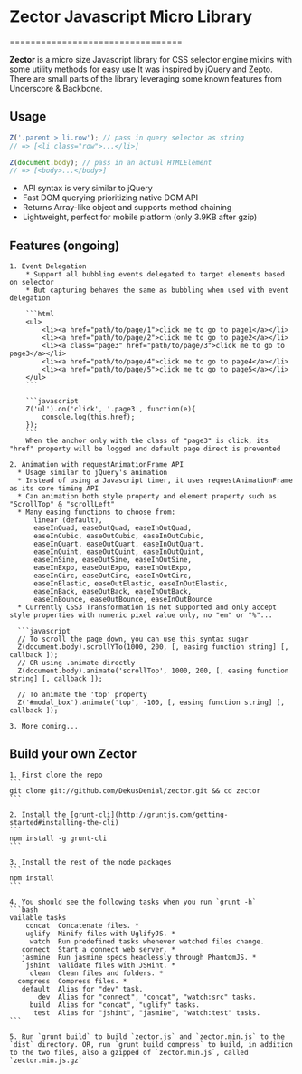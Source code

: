 # Zector Javascript Micro Library
=================================

__Zector__ is a micro size Javascript library for CSS selector engine mixins with some utility methods for easy use
It was inspired by jQuery and Zepto. There are small parts of the library leveraging some known features from Underscore & Backbone.

## Usage

```javascript
Z('.parent > li.row'); // pass in query selector as string
// => [<li class="row">...</li>]

Z(document.body); // pass in an actual HTMLElement
// => [<body>...</body>]
```

* API syntax is very similar to jQuery
* Fast DOM querying prioritizing native DOM API
* Returns Array-like object and supports method chaining
* Lightweight, perfect for mobile platform (only 3.9KB after gzip)

## Features (ongoing)

    1. Event Delegation
        * Support all bubbling events delegated to target elements based on selector
        * But capturing behaves the same as bubbling when used with event delegation

        ```html
        <ul>
            <li><a href="path/to/page/1">click me to go to page1</a></li>
            <li><a href="path/to/page/2">click me to go to page2</a></li>
            <li><a class="page3" href="path/to/page/3">click me to go to page3</a></li>
            <li><a href="path/to/page/4">click me to go to page4</a></li>
            <li><a href="path/to/page/5">click me to go to page5</a></li>
        </ul>
        ```

        ```javascript
        Z('ul').on('click', '.page3', function(e){
            console.log(this.href);
        });
        ```
        When the anchor only with the class of "page3" is click, its "href" property will be logged and default page direct is prevented

    2. Animation with requestAnimationFrame API
      * Usage similar to jQuery's animation
      * Instead of using a Javascript timer, it uses requestAnimationFrame as its core timing API
      * Can animation both style property and element property such as "ScrollTop" & "scrollLeft"
      * Many easing functions to choose from:
          linear (default), 
          easeInQuad, easeOutQuad, easeInOutQuad, 
          easeInCubic, easeOutCubic, easeInOutCubic, 
          easeInQuart, easeOutQuart, easeInOutQuart, 
          easeInQuint, easeOutQuint, easeInOutQuint, 
          easeInSine, easeOutSine, easeInOutSine, 
          easeInExpo, easeOutExpo, easeInOutExpo, 
          easeInCirc, easeOutCirc, easeInOutCirc, 
          easeInElastic, easeOutElastic, easeInOutElastic, 
          easeInBack, easeOutBack, easeInOutBack, 
          easeInBounce, easeOutBounce, easeInOutBounce
      * Currently CSS3 Transformation is not supported and only accept style properties with numeric pixel value only, no "em" or "%"...

      ```javascript
      // To scroll the page down, you can use this syntax sugar
      Z(document.body).scrollYTo(1000, 200, [, easing function string] [, callback ]);
      // OR using .animate directly
      Z(document.body).animate('scrollTop', 1000, 200, [, easing function string] [, callback ]);

      // To animate the 'top' property
      Z('#modal_box').animate('top', -100, [, easing function string] [, callback ]);

    3. More coming...

## Build your own Zector

    1. First clone the repo
    ```
    git clone git://github.com/DekusDenial/zector.git && cd zector
    ```

    2. Install the [grunt-cli](http://gruntjs.com/getting-started#installing-the-cli)
    ```
    npm install -g grunt-cli
    ```

    3. Install the rest of the node packages
    ```
    npm install
    ```

    4. You should see the following tasks when you run `grunt -h`
    ```bash
    vailable tasks
        concat  Concatenate files. *                                           
        uglify  Minify files with UglifyJS. *                                  
         watch  Run predefined tasks whenever watched files change.            
       connect  Start a connect web server. *                                  
       jasmine  Run jasmine specs headlessly through PhantomJS. *              
        jshint  Validate files with JSHint. *                                  
         clean  Clean files and folders. *                                     
      compress  Compress files. *                                              
       default  Alias for "dev" task.                                          
           dev  Alias for "connect", "concat", "watch:src" tasks.              
         build  Alias for "concat", "uglify" tasks.                            
          test  Alias for "jshint", "jasmine", "watch:test" tasks.   
    ```

    5. Run `grunt build` to build `zector.js` and `zector.min.js` to the `dist` directory. OR, run `grunt build compress` to build, in addition to the two files, also a gzipped of `zector.min.js`, called `zector.min.js.gz`